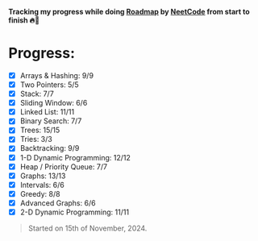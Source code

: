 **Tracking my progress while doing [Roadmap](https://neetcode.io/roadmap) by [NeetCode](https://www.youtube.com/channel/UC_mYaQAE6-71rjSN6CeCA-g) from start to finish 🔥🚀**

# Progress:

- [x] Arrays & Hashing: 9/9
- [x] Two Pointers: 5/5
- [x] Stack: 7/7
- [x] Sliding Window: 6/6
- [x] Linked List: 11/11
- [x] Binary Search: 7/7
- [x] Trees: 15/15
- [x] Tries: 3/3
- [x] Backtracking: 9/9
- [x] 1-D Dynamic Programming: 12/12
- [x] Heap / Priority Queue: 7/7
- [x] Graphs: 13/13
- [x] Intervals: 6/6
- [x] Greedy: 8/8
- [x] Advanced Graphs: 6/6
- [x] 2-D Dynamic Programming: 11/11
> Started on 15th of November, 2024.
